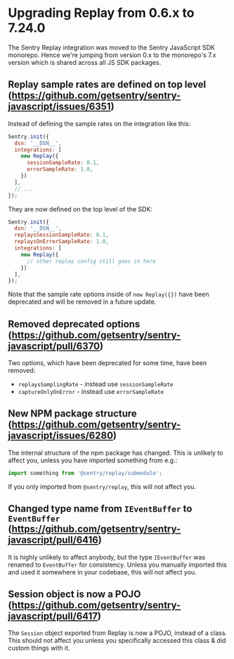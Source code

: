 # Upgrading Replay from 0.6.x to 7.24.0

The Sentry Replay integration was moved to the Sentry JavaScript SDK monorepo. Hence we're jumping from version 0.x to the monorepo's 7.x version which is shared across all JS SDK packages.

## Replay sample rates are defined on top level (https://github.com/getsentry/sentry-javascript/issues/6351)

Instead of defining the sample rates on the integration like this:

```js
Sentry.init({
  dsn: '__DSN__',
  integrations: [
    new Replay({
      sessionSampleRate: 0.1,
      errorSampleRate: 1.0,
    })
  ],
  // ...
});
```

They are now defined on the top level of the SDK:

```js
Sentry.init({
  dsn: '__DSN__',
  replaysSessionSampleRate: 0.1,
  replaysOnErrorSampleRate: 1.0,
  integrations: [
    new Replay({
      // other replay config still goes in here
    })
  ],
});
```

Note that the sample rate options inside of `new Replay({})` have been deprecated and will be removed in a future update.

## Removed deprecated options (https://github.com/getsentry/sentry-javascript/pull/6370)

Two options, which have been deprecated for some time, have been removed:

* `replaysSamplingRate` - instead use `sessionSampleRate`
* `captureOnlyOnError` - instead use `errorSampleRate`

## New NPM package structure (https://github.com/getsentry/sentry-javascript/issues/6280)

The internal structure of the npm package has changed. This is unlikely to affect you, unless you have imported something from e.g.:

```js
import something from '@sentry/replay/submodule';
```

If you only imported from `@sentry/replay`, this will not affect you.

## Changed type name from `IEventBuffer` to `EventBuffer` (https://github.com/getsentry/sentry-javascript/pull/6416)

It is highly unlikely to affect anybody, but the type `IEventBuffer` was renamed to `EventBuffer` for consistency.
Unless you manually imported this and used it somewhere in your codebase, this will not affect you.

## Session object is now a POJO (https://github.com/getsentry/sentry-javascript/pull/6417)

The `Session` object exported from Replay is now a POJO, instead of a class.
This should not affect you unless you specifically accessed this class & did custom things with it.
